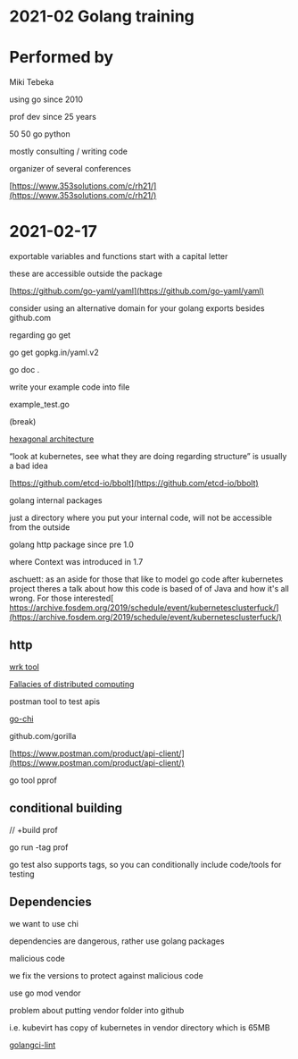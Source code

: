# 2021-02 Golang training

# Performed by

Miki Tebeka

using go since 2010

prof dev since 25 years

50 50 go python

mostly consulting / writing code

organizer of several conferences

[https://www.353solutions.com/c/rh21/](https://www.353solutions.com/c/rh21/)


# 2021-02-17

exportable variables and functions start with a capital letter

these are accessible outside the package

[https://github.com/go-yaml/yaml](https://github.com/go-yaml/yaml)

consider using an alternative domain for your golang exports besides github.com

regarding go get

go get gopkg.in/yaml.v2

go doc .

write your example code into file

example_test.go

(break)

[hexagonal architecture](https://en.wikipedia.org/wiki/Hexagonal_architecture_(software))

“look at kubernetes, see what they are doing regarding structure” is usually a bad idea

[https://github.com/etcd-io/bbolt](https://github.com/etcd-io/bbolt)

golang internal packages

just a directory where you put your internal code, will not be accessible from the outside

golang http package since pre 1.0

where Context was introduced in 1.7

aschuett: as an aside for those that like to model go code after kubernetes project theres a talk about how this code is based of of Java and how it's all wrong. For those interested[ https://archive.fosdem.org/2019/schedule/event/kubernetesclusterfuck/](https://archive.fosdem.org/2019/schedule/event/kubernetesclusterfuck/)


## http

[wrk tool](https://github.com/wg/wrk)

[Fallacies of distributed computing](https://en.wikipedia.org/wiki/Fallacies_of_distributed_computing)

postman tool to test apis

[go-chi](go-chi)

github.com/gorilla

[https://www.postman.com/product/api-client/](https://www.postman.com/product/api-client/)

go tool pprof


## conditional building

// +build prof

go run -tag prof

go test also supports tags, so you can conditionally include code/tools for testing


## Dependencies

we want to use chi

dependencies are dangerous, rather use golang packages

malicious code

we fix the versions to protect against malicious code

use go mod vendor

problem about putting vendor folder into github

i.e. kubevirt has copy of kubernetes in vendor directory which is 65MB

[golangci-lint](https://github.com/golangci/golangci-lint)

 
